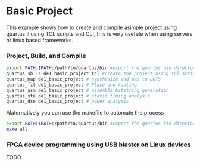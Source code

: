 # Basic Project 

This example shows how to create and compile asimple project using quartus II using TCL scripts and CLI, this is very usefule when using servers or linux based frameworks.

### Project, Build, and Compile

```bash
export PATH:$PATH:/path/to/quartus/bin #export the quartus bin directory to the path
quartus_sh -t de1_basic_project.tcl #create the project using tcl scripts
quartus_map de1_basic_project # synthesize and map to LUTS
quartus_fit de1_basic_project # Place and routing
quartus_asm de1_basic_project # assemble bitstring generation
quartus_sta de1_basic_project # static timing analysis
quartus_dse de1_basic_project # power analysis

```

Alaternatively you can use the makefile to automate the process
```bash
export PATH:$PATH:/path/to/quartus/bin #export the quartus bin directory to the path
make all
```

### FPGA device programming using USB blaster on Linux devices
TODO